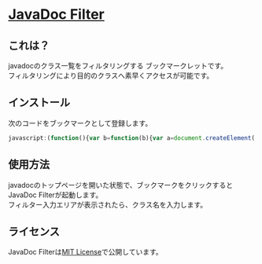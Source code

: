 [JavaDoc Filter](https://junk-box.github.io/javadoc-filter/index.html)
=====================================================================

これは？
--------

javadocのクラス一覧をフィルタリングする ブックマークレットです。  
フィルタリングにより目的のクラスへ素早くアクセスが可能です。

インストール
------------

次のコードをブックマークとして登録します。
```js
javascript:(function(){var b=function(b){var a=document.createElement('script');a.setAttribute('language','javascript');a.setAttribute('charset','UTF-8');a.setAttribute('src',b);document.body.appendChild(a)};b('https://junk-box.github.io/javadoc-filter/js/jquery.js');b('https://junk-box.github.io/javadoc-filter/js/javadoc-filter-core.js')})();
```

使用方法
--------

javadocのトップページを開いた状態で、ブックマークをクリックするとJavaDoc Filterが起動します。  
フィルター入力エリアが表示されたら、クラス名を入力します。

ライセンス
----------

JavaDoc Filterは[MIT License](https://github.com/junk-box/javadoc-filter/blob/master/MIT-LICENSE)で公開しています。
